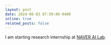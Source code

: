 ```yaml
---
layout: post
date: 2024-06-03 07:59:00-0400
inline: true
related_posts: false
---
```


I am starting research internship at [NAVER AI Lab](https://naver-career.gitbook.io/en/teams/clova-cic/ai-lab).
